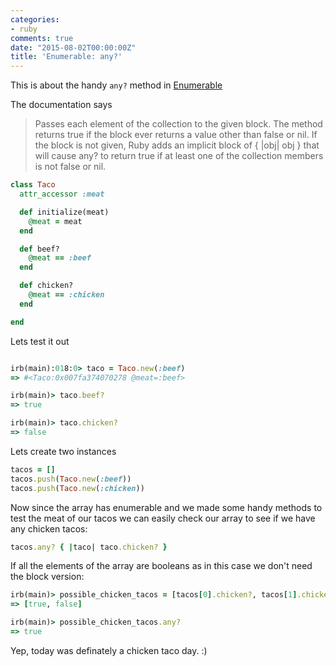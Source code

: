 ```yaml
---
categories:
- ruby
comments: true
date: "2015-08-02T00:00:00Z"
title: 'Enumerable: any?'
---
```


This is about the handy `any?` method in [Enumerable](http://ruby-doc.org/core-2.2.2/Enumerable.html)

The documentation says

<blockquote>
Passes each element of the collection to the given block. The method returns true if the block ever returns a value other than false or nil. If the block is not given, Ruby adds an implicit block of { |obj| obj } that will cause any? to return true if at least one of the collection members is not false or nil.
</blockquote>


```ruby
class Taco
  attr_accessor :meat

  def initialize(meat)
    @meat = meat
  end

  def beef?
    @meat == :beef
  end

  def chicken?
    @meat == :chicken
  end

end
```

Lets test it out
```ruby

irb(main):018:0> taco = Taco.new(:beef)
=> #<Taco:0x007fa374070278 @meat=:beef>

irb(main)> taco.beef?
=> true

irb(main)> taco.chicken?
=> false
```

Lets create two instances
```ruby
tacos = []
tacos.push(Taco.new(:beef))
tacos.push(Taco.new(:chicken))
```

Now since the array has enumerable and we made some handy methods to test the meat of our tacos we can easily check our array to see if we have any chicken tacos:

```ruby
tacos.any? { |taco| taco.chicken? }
```

If all the elements of the array are booleans as in this case we don't need the block version:

```ruby
irb(main)> possible_chicken_tacos = [tacos[0].chicken?, tacos[1].chicken?]
=> [true, false]

irb(main)> possible_chicken_tacos.any?
=> true
```

Yep, today was definately a chicken taco day. :)
